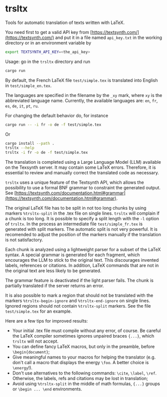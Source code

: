 # trsltx
Tools for automatic translation of texts written with LaTeX.

You need first to get a valid API key from [https://textsynth.com/](https://textsynth.com/)
and put it in a file named `api_key.txt` in the working directory or in an environment variable by

```bash
export TEXTSYNTH_API_KEY=<the_api_key>
```

Usage: go in the `trsltx` directory and run

```bash
cargo run
```

By default, the French LaTeX file `test/simple.tex` is translated into English in `test/simple_en.tex`.

The languages are specified in the filename by the `_xy` mark, where `xy` is the abbreviated language name.
Currently, the available languages are: `en`, `fr`, `es`, `de`, `it`, `pt`, `ru`. 

For changing the default behavior do, for instance

```bash
cargo run -- -i fr -o de -f test/simple.tex
```

Or

```bash
cargo install --path .
trsltx --help
trsltx -i fr -o de -f test/simple.tex
```

The translation is completed using a Large Language Model (LLM) available on the Texsynth server. It may contain some LaTeX errors.
Therefore, it is essential to review and manually correct the translated code as necessary.

`trsltx` uses a unique feature of the Textsynth API, which allows the possibility to use a formal BNF grammar to constraint the generated output. 
See [https://textsynth.com/documentation.html#grammar](https://textsynth.com/documentation.html#grammar).

The original LaTeX file has to be split in not too long chunks by using markers
`%trsltx-split` in the .tex file on single lines. `trsltx` will complain if a chunk
is too long. It is possible to specify a split length with the `-l` option of `trsltx`.
 In the process an intermediate file `test/simple_fr.tex` is generated with split markers.
The automatic split is not very powerful. It is recomended to adjust the position of the
markers manually if the translation is not satisfactory.

Each chunk is analyzed using a lightweight parser for a subset of the LaTeX syntax. A special grammar is generated for each fragment, which encourages the LLM to stick to the original text. This discourages invented labels, references or citations. In addition, LaTeX commands that are not in the original text are less likely to be generated.

The grammar feature is deactivated if the light parser fails. The chunk is partially translated if the server returns an error.

It is also possible to mark a region that should not be translated with the markers
`%trsltx-begin-ignore` and `%trsltx-end-ignore` on single lines. Ignored regions should not contain
`%trsltx-split` markers. See the file `test/simple.tex` for an example.

Here are a few tips for improved results:

* Your initial .tex file must compile without any error, of course. Be careful the LaTeX compiler sometimes ignores unpaired braces `{...}`, which `trsltx` will not accept.
* You can define fancy LaTeX macros, but only in the preamble, before `\begin{document}`;
* Give meaningful names to your macros for helping the translator (e.g. don't call a macro that displays the energy `\foo`. A better choice is `\energy`!).
* Don't use alternatives to the following commands: `\cite`, `\label`, `\ref`. Otherwise, the labels, refs and citations may be lost in translation;
* Avoid using `%trsltx-split` in the middle of math formulas, `{...}` groups or `\begin ... \end` environments. 




